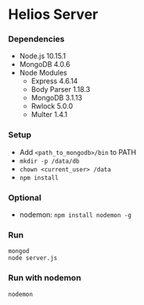 # Helios Server

### Dependencies
* Node.js 10.15.1
* MongoDB 4.0.6
* Node Modules
    * Express 4.6.14
    * Body Parser 1.18.3
    * MongoDB 3.1.13
    * Rwlock 5.0.0
    * Multer 1.4.1

### Setup
* Add `<path_to_mongodb>/bin` to PATH
* `mkdir -p /data/db`
* `chown <current_user> /data`
* `npm install`

### Optional
* nodemon: `npm install nodemon -g`

### Run
```
mongod
node server.js
```

### Run with nodemon
```
nodemon
```
